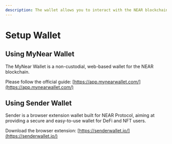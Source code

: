 ```yaml
---
description: The wallet allows you to interact with the NEAR blockchain
---
```


# Setup Wallet

## **Using My**Near Wallet

The MyNear Wallet is a non-custodial, web-based wallet for the NEAR blockchain.&#x20;

Please follow the official guide: [https://app.mynearwallet.com/](https://app.mynearwallet.com/)

## **Using Sender Wallet**

Sender is a browser extension wallet built for NEAR Protocol, aiming at providing a secure and easy-to-use wallet for DeFi and NFT users.&#x20;

Download the browser extension: [https://senderwallet.io/](https://senderwallet.io/)
